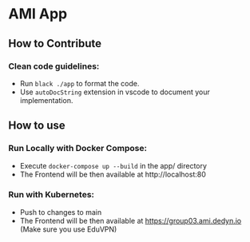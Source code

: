 # AMI App

## How to Contribute

### Clean code guidelines: 
* Run `black ./app` to format the code.
* Use `autoDocString` extension in vscode to document your implementation.

## How to use
### Run Locally with Docker Compose:
* Execute `docker-compose up --build` in the app/ directory
* The Frontend will be then available at http://localhost:80
### Run with Kubernetes:
* Push to changes to main
* The Frontend will be then available at https://group03.ami.dedyn.io (Make sure you use EduVPN)